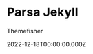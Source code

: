 ---
title: Parsa Jekyll
github: https://github.com/themefisher/parsa-jekyll/
demo: https://demo.themefisher.com/parsa/
author: Themefisher
author_link: https://themefisher.com
date: 2022-12-18T00:00:00.000Z
description: >-
  Parsa is a beautiful Jekyll blog theme that is ideal for representing your
  personal blog website. This theme can be used for portfolio website.
ssg:
  - Jekyll
css:
  - Bootstrap
cms:
  - Markdown
category:
  - Blog
draft: false
publish_date: '2019-09-13T16:19:42Z'
update_date: '2022-10-16T08:34:49Z'
github_star: 20
github_fork: 25
---